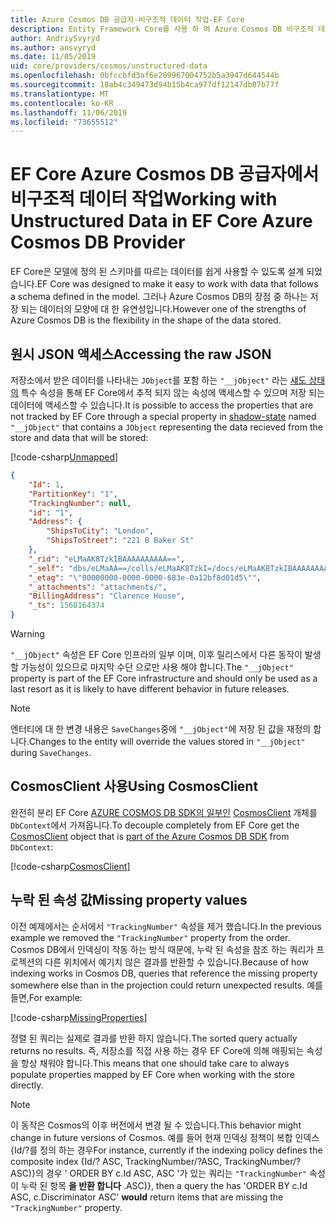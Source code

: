 ```yaml
---
title: Azure Cosmos DB 공급자-비구조적 데이터 작업-EF Core
description: Entity Framework Core를 사용 하 여 Azure Cosmos DB 비구조적 데이터로 작업 하는 방법
author: AndriySvyryd
ms.author: ansvyryd
ms.date: 11/05/2019
uid: core/providers/cosmos/unstructured-data
ms.openlocfilehash: 0bfccbfd3af6e209967004752b5a3947d644544b
ms.sourcegitcommit: 18ab4c349473d94b15b4ca977df12147db07b77f
ms.translationtype: MT
ms.contentlocale: ko-KR
ms.lasthandoff: 11/06/2019
ms.locfileid: "73655512"
---
```

# <a name="working-with-unstructured-data-in-ef-core-azure-cosmos-db-provider"></a><span data-ttu-id="43e6a-103">EF Core Azure Cosmos DB 공급자에서 비구조적 데이터 작업</span><span class="sxs-lookup"><span data-stu-id="43e6a-103">Working with Unstructured Data in EF Core Azure Cosmos DB Provider</span></span>

<span data-ttu-id="43e6a-104">EF Core은 모델에 정의 된 스키마를 따르는 데이터를 쉽게 사용할 수 있도록 설계 되었습니다.</span><span class="sxs-lookup"><span data-stu-id="43e6a-104">EF Core was designed to make it easy to work with data that follows a schema defined in the model.</span></span> <span data-ttu-id="43e6a-105">그러나 Azure Cosmos DB의 장점 중 하나는 저장 되는 데이터의 모양에 대 한 유연성입니다.</span><span class="sxs-lookup"><span data-stu-id="43e6a-105">However one of the strengths of Azure Cosmos DB is the flexibility in the shape of the data stored.</span></span>

## <a name="accessing-the-raw-json"></a><span data-ttu-id="43e6a-106">원시 JSON 액세스</span><span class="sxs-lookup"><span data-stu-id="43e6a-106">Accessing the raw JSON</span></span>

<span data-ttu-id="43e6a-107">저장소에서 받은 데이터를 나타내는 `JObject`를 포함 하는 `"__jObject"` 라는 [섀도 상태의](../../modeling/shadow-properties.md) 특수 속성을 통해 EF Core에서 추적 되지 않는 속성에 액세스할 수 있으며 저장 되는 데이터에 액세스할 수 있습니다.</span><span class="sxs-lookup"><span data-stu-id="43e6a-107">It is possible to access the properties that are not tracked by EF Core through a special property in [shadow-state](../../modeling/shadow-properties.md) named `"__jObject"` that contains a `JObject` representing the data recieved from the store and data that will be stored:</span></span>

[!code-csharp[Unmapped](../../../../samples/core/Cosmos/UnstructuredData/Sample.cs?highlight=23,24&name=Unmapped)]

``` json
{
    "Id": 1,
    "PartitionKey": "1",
    "TrackingNumber": null,
    "id": "1",
    "Address": {
        "ShipsToCity": "London",
        "ShipsToStreet": "221 B Baker St"
    },
    "_rid": "eLMaAK8TzkIBAAAAAAAAAA==",
    "_self": "dbs/eLMaAA==/colls/eLMaAK8TzkI=/docs/eLMaAK8TzkIBAAAAAAAAAA==/",
    "_etag": "\"00000000-0000-0000-683e-0a12bf8d01d5\"",
    "_attachments": "attachments/",
    "BillingAddress": "Clarence House",
    "_ts": 1568164374
}
```

> [!WARNING]
> <span data-ttu-id="43e6a-108">`"__jObject"` 속성은 EF Core 인프라의 일부 이며, 이후 릴리스에서 다른 동작이 발생할 가능성이 있으므로 마지막 수단 으로만 사용 해야 합니다.</span><span class="sxs-lookup"><span data-stu-id="43e6a-108">The `"__jObject"` property is part of the EF Core infrastructure and should only be used as a last resort as it is likely to have different behavior in future releases.</span></span>

> [!NOTE]
> <span data-ttu-id="43e6a-109">엔터티에 대 한 변경 내용은 `SaveChanges`중에 `"__jObject"`에 저장 된 값을 재정의 합니다.</span><span class="sxs-lookup"><span data-stu-id="43e6a-109">Changes to the entity will override the values stored in `"__jObject"` during `SaveChanges`.</span></span>

## <a name="using-cosmosclient"></a><span data-ttu-id="43e6a-110">CosmosClient 사용</span><span class="sxs-lookup"><span data-stu-id="43e6a-110">Using CosmosClient</span></span>

<span data-ttu-id="43e6a-111">완전히 분리 EF Core [AZURE COSMOS DB SDK의 일부인](/azure/cosmos-db/sql-api-get-started) [CosmosClient](/dotnet/api/Microsoft.Azure.Cosmos.CosmosClient) 개체를 `DbContext`에서 가져옵니다.</span><span class="sxs-lookup"><span data-stu-id="43e6a-111">To decouple completely from EF Core get the [CosmosClient](/dotnet/api/Microsoft.Azure.Cosmos.CosmosClient) object that is [part of the Azure Cosmos DB SDK](/azure/cosmos-db/sql-api-get-started) from `DbContext`:</span></span>

[!code-csharp[CosmosClient](../../../../samples/core/Cosmos/UnstructuredData/Sample.cs?highlight=3&name=CosmosClient)]

## <a name="missing-property-values"></a><span data-ttu-id="43e6a-112">누락 된 속성 값</span><span class="sxs-lookup"><span data-stu-id="43e6a-112">Missing property values</span></span>

<span data-ttu-id="43e6a-113">이전 예제에서는 순서에서 `"TrackingNumber"` 속성을 제거 했습니다.</span><span class="sxs-lookup"><span data-stu-id="43e6a-113">In the previous example we removed the `"TrackingNumber"` property from the order.</span></span> <span data-ttu-id="43e6a-114">Cosmos DB에서 인덱싱이 작동 하는 방식 때문에, 누락 된 속성을 참조 하는 쿼리가 프로젝션의 다른 위치에서 예기치 않은 결과를 반환할 수 있습니다.</span><span class="sxs-lookup"><span data-stu-id="43e6a-114">Because of how indexing works in Cosmos DB, queries that reference the missing property somewhere else than in the projection could return unexpected results.</span></span> <span data-ttu-id="43e6a-115">예를 들면,</span><span class="sxs-lookup"><span data-stu-id="43e6a-115">For example:</span></span>

[!code-csharp[MissingProperties](../../../../samples/core/Cosmos/UnstructuredData/Sample.cs?name=MissingProperties)]

<span data-ttu-id="43e6a-116">정렬 된 쿼리는 실제로 결과를 반환 하지 않습니다.</span><span class="sxs-lookup"><span data-stu-id="43e6a-116">The sorted query actually returns no results.</span></span> <span data-ttu-id="43e6a-117">즉, 저장소를 직접 사용 하는 경우 EF Core에 의해 매핑되는 속성을 항상 채워야 합니다.</span><span class="sxs-lookup"><span data-stu-id="43e6a-117">This means that one should take care to always populate properties mapped by EF Core when working with the store directly.</span></span>

> [!NOTE]
> <span data-ttu-id="43e6a-118">이 동작은 Cosmos의 이후 버전에서 변경 될 수 있습니다.</span><span class="sxs-lookup"><span data-stu-id="43e6a-118">This behavior might change in future versions of Cosmos.</span></span> <span data-ttu-id="43e6a-119">예를 들어 현재 인덱싱 정책이 복합 인덱스 {Id/?를 정의 하는 경우</span><span class="sxs-lookup"><span data-stu-id="43e6a-119">For instance, currently if the indexing policy defines the composite index {Id/?</span></span> <span data-ttu-id="43e6a-120">ASC, TrackingNumber/?</span><span class="sxs-lookup"><span data-stu-id="43e6a-120">ASC, TrackingNumber/?</span></span> <span data-ttu-id="43e6a-121">ASC)}의 경우 ' ORDER BY c.Id ASC, ASC '가 있는 쿼리는 `"TrackingNumber"` 속성이 누락 된 항목 __을 반환 합니다__ .</span><span class="sxs-lookup"><span data-stu-id="43e6a-121">ASC)}, then a query the has 'ORDER BY c.Id ASC, c.Discriminator ASC' __would__ return items that are missing the `"TrackingNumber"` property.</span></span>
